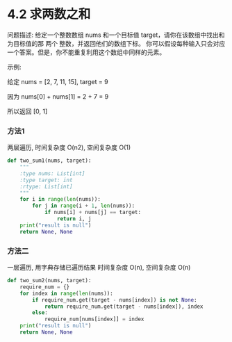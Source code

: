 # 4.2 求两数之和

问题描述:
给定一个整数数组 nums 和一个目标值 target，请你在该数组中找出和为目标值的那 两个 整数，并返回他们的数组下标。
你可以假设每种输入只会对应一个答案。但是，你不能重复利用这个数组中同样的元素。

示例:

给定 nums = [2, 7, 11, 15], target = 9

因为 nums[0] + nums[1] = 2 + 7 = 9

所以返回 [0, 1]

### 方法1
两层遍历, 时间复杂度 O(n2), 空间复杂度 O(1)

```python
def two_sum1(nums, target):
    """
    :type nums: List[int]
    :type target: int
    :rtype: List[int]
    """
    for i in range(len(nums)):
        for j in range(i + 1, len(nums)):
            if nums[i] + nums[j] == target:
                return i, j
    print("result is null")
    return None, None
```

### 方法二
一层遍历, 用字典存储已遍历结果
时间复杂度 O(n), 空间复杂度 O(n)

```python
def two_sum2(nums, target):
    require_num = {}
    for index in range(len(nums)):
        if require_num.get(target - nums[index]) is not None:
            return require_num.get(target - nums[index]), index
        else:
            require_num[nums[index]] = index
    print("result is null")
    return None, None
```

